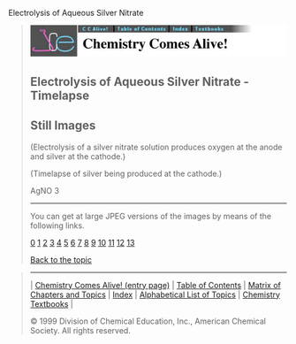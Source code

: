 





 Electrolysis of Aqueous Silver Nitrate
 



> ![Chemistry Comes Alive!](ccahead.gif)
> 
> 
> 
> 
> 
> 
> 
> 
> 
> ## Electrolysis of Aqueous Silver Nitrate - Timelapse
> 
> 
> 
> 
> ## Still Images
> 
> 
> 
> 
> 
> 
> 
> 
> 
>  (Electrolysis of a silver nitrate solution produces oxygen at the anode and 
silver at the cathode.)
>  
> 
> 
> 
>  (Timelapse of silver being produced at the cathode.)
>  
> 
> 
> 
>  AgNO
>  3 
> 
> 
> 
> 
> 
> 
> 
> ---
> 
> 
>  You can get at large JPEG versions of the images by means of the following links.
>    
> 
> 
> [0](../../STILLS/ELECSOL/ELECAS35/64JPG48/0.JPG) 
> [1](../../STILLS/ELECSOL/ELECAS35/64JPG48/1.JPG) 
> [2](../../STILLS/ELECSOL/ELECAS35/64JPG48/2.JPG) 
> [3](../../STILLS/ELECSOL/ELECAS35/64JPG48/3.JPG) 
> [4](../../STILLS/ELECSOL/ELECAS35/64JPG48/4.JPG) 
> [5](../../STILLS/ELECSOL/ELECAS35/64JPG48/5.JPG) 
> [6](../../STILLS/ELECSOL/ELECAS35/64JPG48/6.JPG) 
> [7](../../STILLS/ELECSOL/ELECAS35/64JPG48/7.JPG) 
> [8](../../STILLS/ELECSOL/ELECAS35/64JPG48/8.JPG) 
> [9](../../STILLS/ELECSOL/ELECAS35/64JPG48/9.JPG) 
> [10](../../STILLS/ELECSOL/ELECAS35/64JPG48/10.JPG) 
> [11](../../STILLS/ELECSOL/ELECAS35/64JPG48/11.JPG) 
> [12](../../STILLS/ELECSOL/ELECAS35/64JPG48/12.JPG) 
> [13](../../STILLS/ELECSOL/ELECAS35/64JPG48/13.JPG) 
> 
> 
> 
> 
> [Back to the topic](../../MAIN/ELECSOL/PAGE1.HTM)



> ---
> 
> 
>  |
>  [Chemistry Comes Alive! (entry page)](../../INDEX.HTM) 
>  |
>  [Table of Contents](../../CONTENTS.HTM) 
>  |
>  [Matrix of Chapters and Topics](../../MATRIX.HTM) 
>  |
>  [Index](../../WORDS.HTM) 
>  |
>  [Alphabetical List of Topics](../../ALPHATOP.HTM) 
>  |
>  [Chemistry Textbooks](../../BOOKS.HTM) 
>  |
>  
>  © 1999 Division of Chemical Education, Inc.,
American Chemical Society. All rights reserved.





